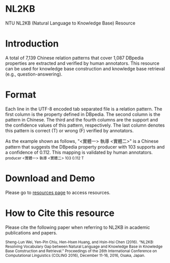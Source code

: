 # NL2KB

NTU NL2KB (Natural Language to Knowledge Base) Resource
# Introduction
A total of 7,139 Chinese relation patterns that cover 1,087 DBpedia properties are extracted and verified by human annotators. This resource can be used for knowledge base construction and knowledge base retrieval (e.g., question-answering).

# Format
Each line in the UTF-8 encoded tab separated file is a relation pattern. The first column is the property defined in DBpedia. The second column is the pattern in Chinese. The third and the fourth columns are the support and the confidence values of this pattern, respectively. The last column denotes this pattern is correct (T) or wrong (F) verified by annotators.

As the example shown as follows, "<實體一> 執導 <實體二>" is a Chinese pattern that suggests the DBpedia property producer with 103 supports and a confidence of 0.112. This mapping is validated by human annotators.  
<sub> producer <實體一> 執導 <實體二> 103 0.112 T </sub>
  
# Download and Demo
Please go to [resources page](http://nlg.csie.ntu.edu.tw/nlpresource/nl2kb/) to access resources.

# How to Cite this resource
Please cite the following paper when referring to NL2KB in academic publications and papers.

<sub>Sheng-Lun Wei, Yen-Pin Chiu, Hen-Hsen Huang, and Hsin-Hsi Chen (2016). “NL2KB: Resolving Vocabulary Gap between Natural Language and Knowledge Base in Knowledge Base Construction and Retrieval.” Proceedings of the 26th International Conference on Computational Linguistics (COLING 2016), December 11-16, 2016, Osaka, Japan.</sub>
